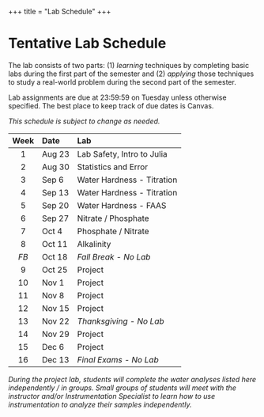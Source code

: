 +++
title = "Lab Schedule"
+++

# Tentative Lab Schedule

The lab consists of two parts: (1) *learning* techniques by completing basic labs during the first part of the semester and (2) *applying* those techniques to study a real-world problem during the second part of the semester.

Lab assignments are due at 23:59:59 on Tuesday unless otherwise specified. The best place to keep track of due dates is Canvas.

*This schedule is subject to change as needed.*

| Week | Date   | Lab                        |
|:----:|:-------|:---------------------------|
| 1    | Aug 23 | Lab Safety, Intro to Julia |
| 2    | Aug 30 | Statistics and Error       |
| 3    | Sep 6  | Water Hardness - Titration |
| 4    | Sep 13 | Water Hardness - Titration |
| 5    | Sep 20 | Water Hardness - FAAS      |
| 6    | Sep 27 | Nitrate / Phosphate        |
| 7    | Oct 4  | Phosphate / Nitrate        |
| 8    | Oct 11 | Alkalinity                 |
| *FB* | Oct 18 | *Fall Break - No Lab*      |
| 9    | Oct 25 | Project                    |
| 10   | Nov 1  | Project                    |
| 11   | Nov 8  | Project                    |
| 12   | Nov 15 | Project                    |
| 13   | Nov 22 | *Thanksgiving - No Lab*    |
| 14   | Nov 29 | Project                    |
| 15   | Dec 6  | Project                    |
| 16   | Dec 13 | *Final Exams - No Lab*     |

*During the project lab, students will complete the water analyses listed here independently / in groups.  Small groups of students will meet with the instructor and/or Instrumentation Specialist to learn how to use instrumentation to analyze their samples independently.*
